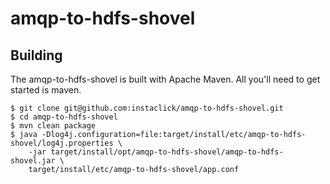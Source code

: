 amqp-to-hdfs-shovel
===================


Building
--------
The amqp-to-hdfs-shovel is built with Apache Maven. 
All you'll need to get started is maven.

    $ git clone git@github.com:instaclick/amqp-to-hdfs-shovel.git
    $ cd amqp-to-hdfs-shovel
    $ mvn clean package
    $ java -Dlog4j.configuration=file:target/install/etc/amqp-to-hdfs-shovel/log4j.properties \
        -jar target/install/opt/amqp-to-hdfs-shovel/amqp-to-hdfs-shovel.jar \
        target/install/etc/amqp-to-hdfs-shovel/app.conf
